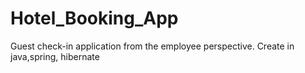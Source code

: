 # Hotel_Booking_App

Guest check-in application from the employee perspective. Create in java,spring, hibernate
